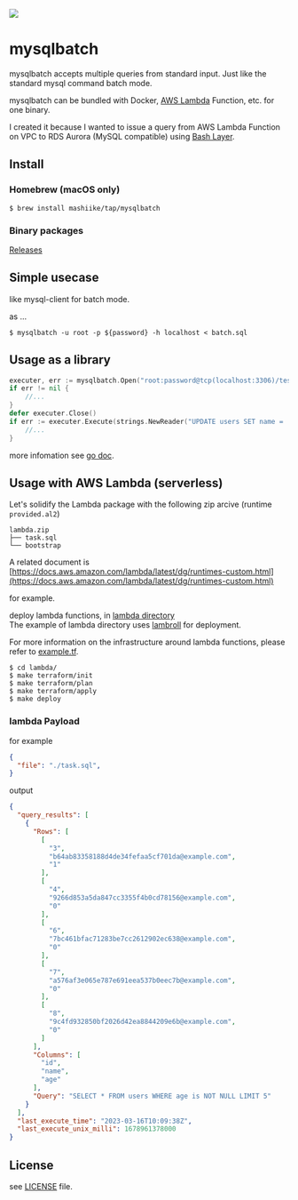 ![](https://github.com/mashiike/mysqlbatch/workflows/Test/badge.svg)


# mysqlbatch
mysqlbatch accepts multiple queries from standard input.
Just like the standard mysql command batch mode.  

mysqlbatch can be bundled with Docker, [AWS Lambda](https://aws.amazon.com/jp/lambda/) Function, etc. for one binary.


I created it because I wanted to issue a query from AWS Lambda Function on VPC to RDS Aurora (MySQL compatible) using [Bash Layer](https://github.com/gkrizek/bash-lambda-layer).


## Install

### Homebrew (macOS only)

```
$ brew install mashiike/tap/mysqlbatch
```


### Binary packages

[Releases](https://github.com/mashiike/mysqlbatch/releases)


## Simple usecase

like mysql-client for batch mode.

as ...
```
$ mysqlbatch -u root -p ${password} -h localhost < batch.sql
```


## Usage as a library


```go
executer, err := mysqlbatch.Open("root:password@tcp(localhost:3306)/testdb?parseTime=true")
if err != nil {
    //...
}
defer executer.Close()
if err := executer.Execute(strings.NewReader("UPDATE users SET name = 'hoge';")); err != nil {
    //...
}
```

more infomation see [go doc](https://godoc.org/github.com/mashiike/mysqlbatch).

## Usage with AWS Lambda (serverless)

Let's solidify the Lambda package with the following zip arcive (runtime `provided.al2`)

```
lambda.zip
├── task.sql
└── bootstrap  
```

A related document is [https://docs.aws.amazon.com/lambda/latest/dg/runtimes-custom.html](https://docs.aws.amazon.com/lambda/latest/dg/runtimes-custom.html)

for example.

deploy lambda functions, in [lambda directory](lambda/)  
The example of lambda directory uses [lambroll](https://github.com/fujiwara/lambroll) for deployment.

For more information on the infrastructure around lambda functions, please refer to [example.tf](lambda/example.tf).

```shell
$ cd lambda/
$ make terraform/init
$ make terraform/plan
$ make terraform/apply
$ make deploy
```

### lambda Payload

for example
```json
{
  "file": "./task.sql",
}
```

output 
```json
{
  "query_results": [
    {
      "Rows": [
        [
          "3",
          "b64ab83358188d4de34fefaa5cf701da@example.com",
          "1"
        ],
        [
          "4",
          "9266d853a5da847cc3355f4b0cd78156@example.com",
          "0"
        ],
        [
          "6",
          "7bc461bfac71283be7cc2612902ec638@example.com",
          "0"
        ],
        [
          "7",
          "a576af3e065e787e691eea537b0eec7b@example.com",
          "0"
        ],
        [
          "8",
          "9c4fd932850bf2026d42ea8844209e6b@example.com",
          "0"
        ]
      ],
      "Columns": [
        "id",
        "name",
        "age"
      ],
      "Query": "SELECT * FROM users WHERE age is NOT NULL LIMIT 5"
    }
  ],
  "last_execute_time": "2023-03-16T10:09:38Z",
  "last_execute_unix_milli": 1678961378000
}
```

## License

see [LICENSE](https://github.com/mashiike/mysqlbatch/blob/master/LICENSE) file.

